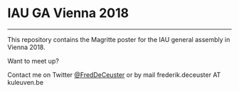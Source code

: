 # IAU GA Vienna 2018

---

This repository contains the Magritte poster for the IAU general assembly in Vienna 2018.

Want to meet up?

Contact me on Twitter [@FredDeCeuster](https://twitter.com/FredDeCeuster) or by mail frederik.deceuster AT kuleuven.be
